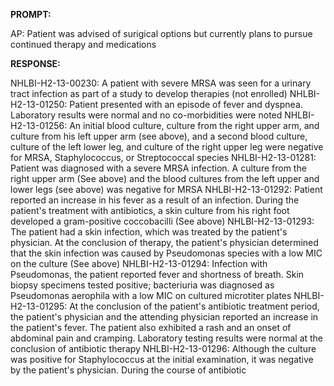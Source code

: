 **PROMPT:**

AP:  Patient was advised of surigical options but currently plans to pursue continued therapy and medications

**RESPONSE:**

   NHLBI-H2-13-00230:  A patient with severe MRSA was seen for a urinary tract infection as part of a study to develop therapies (not enrolled)  NHLBI-H2-13-01250:  Patient presented with an episode of fever and dyspnea. Laboratory results were normal and no co-morbidities were noted  NHLBI-H2-13-01256: An initial blood culture, culture from the right upper arm, and culture from his left upper arm (see above), and a second blood culture, culture of the left lower leg, and culture of the right upper leg were negative for MRSA, Staphylococcus, or Streptococcal species  NHLBI-H2-13-01281:  Patient was diagnosed with a severe MRSA infection. A culture from the right upper arm (See above) and the blood cultures from the left upper and lower legs (see above) was negative for MRSA  NHLBI-H2-13-01292:  Patient reported an increase in his fever as a result of an infection. During the patient's treatment with antibiotics, a skin culture from his right foot developed a gram-positive coccobacilli (See above)  NHLBI-H2-13-01293:  The patient had a skin infection, which was treated by the patient's physician. At the conclusion of therapy, the patient's physician determined that the skin infection was caused by Pseudomonas species with a low MIC on the culture (See above)  NHLBI-H2-13-01294:  Infection with Pseudomonas, the patient reported fever and shortness of breath. Skin biopsy specimens tested positive; bacteriuria was diagnosed as Pseudomonas aerophila with a low MIC on cultured microtiter plates  NHLBI-H2-13-01295:  At the conclusion of the patient's antibiotic treatment period, the patient's physician and the attending physician reported an increase in the patient's fever. The patient also exhibited a rash and an onset of abdominal pain and cramping. Laboratory testing results were normal at the conclusion of antibiotic therapy  NHLBI-H2-13-01296:  Although the culture was positive for Staphylococcus at the initial examination, it was negative by the patient's physician. During the course of antibiotic